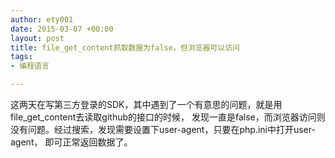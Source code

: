 ```yaml
---
author: ety001
date: 2015-03-07 +00:00
layout: post
title: file_get_content抓取数据为false，但浏览器可以访问
tags:
- 编程语言

---
```


这两天在写第三方登录的SDK，其中遇到了一个有意思的问题，就是用file_get_content去读取github的接口的时候，
发现一直是false，而浏览器访问则没有问题。经过搜索，发现需要设置下user-agent，只要在php.ini中打开user-agent，
即可正常返回数据了。
